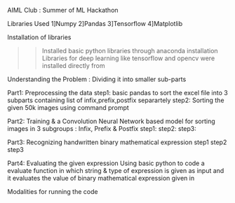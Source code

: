 AIML Club : Summer of ML Hackathon

Libraries Used
1]Numpy
2]Pandas
3]Tensorflow
4]Matplotlib

Installation of libraries
>>Installed basic python libraries through anaconda installation
>>Libraries for deep learning like tensorflow and opencv were installed directly from 

Understanding the Problem : Dividing it into smaller sub-parts

Part1: Preprocessing the data
step1: basic pandas to sort the excel file into 3 subparts containing list of infix,prefix,postfix separartely
step2: Sorting the given 50k images using command prompt 

Part2: Training & a Convolution Neural Network based model for sorting images in 3 subgroups : Infix, Prefix & Postfix
step1:
step2:
step3:

Part3: Recognizing handwritten binary mathematical expression
step1
step2
step3

Part4: Evaluating the given expression
Using basic python to code a evaluate function in which string & type of expression is given as input and it evaluates the value of binary mathematical expression given in

Modalities for running the code

